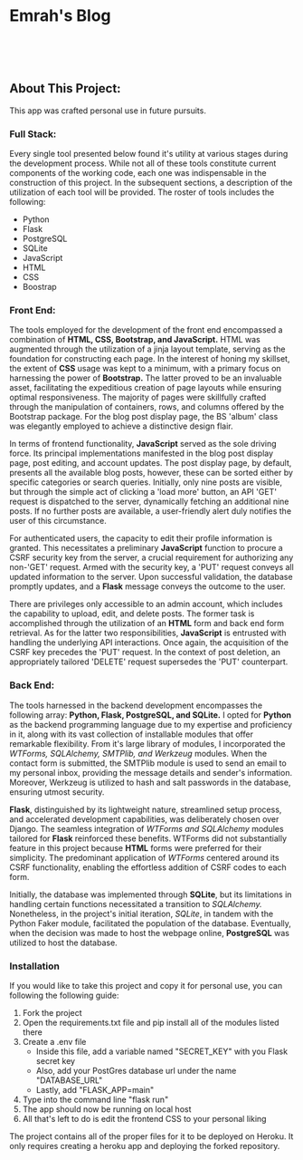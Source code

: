 # Emrah's Blog

<br/>
<br/>
<br/>

<h2><b>About This Project:</b></h2>
<p>This app was crafted personal use in future pursuits.</p>
<h3>Full Stack:</h3>
<p>
Every single tool presented below found it's utility at various stages during the development process. 
While not all of these tools constitute current components of the working code, each one was indispensable in the construction of this project. 
In the subsequent sections, a description of the utilization of each tool will be provided. 
The roster of tools includes the following:
</p>
<ul>
    <li>Python</li>
    <li>Flask</li>
    <li>PostgreSQL</li>
    <li>SQLite</li>
    <li>JavaScript</li>
    <li>HTML</li>
    <li>CSS</li>
    <li>Boostrap</li>
</ul>
<h3>Front End:</h3>
<p>
The tools employed for the development of the front end encompassed a combination of <b>HTML, CSS, Bootstrap, and JavaScript.</b>
HTML was augmented through the utilization of a jinja layout template, serving as the foundation for constructing each page. 
In the interest of honing my skillset, the extent of <b>CSS</b> usage was kept to a minimum, with a primary focus on harnessing the power of <b>Bootstrap.</b> 
The latter proved to be an invaluable asset, facilitating the expeditious creation of page layouts while ensuring optimal responsiveness. 
The majority of pages were skillfully crafted through the manipulation of containers, rows, and columns offered by the Bootstrap package. 
For the blog post display page, the BS 'album' class was elegantly employed to achieve a distinctive design flair.
</p>
<p>
In terms of frontend functionality, <b>JavaScript</b> served as the sole driving force. 
Its principal implementations manifested in the blog post display page, post editing, and account updates. 
The post display page, by default, presents all the available blog posts, however, these can be sorted either by specific categories or search queries.
Initially, only nine posts are visible, but through the simple act of clicking a 'load more' button, an API 'GET' request is dispatched to the server, dynamically fetching an additional nine posts. 
If no further posts are available, a user-friendly alert duly notifies the user of this circumstance.
</p>
<p>
For authenticated users, the capacity to edit their profile information is granted. 
This necessitates a preliminary <b>JavaScript</b> function to procure a CSRF security key from the server, a crucial requirement for authorizing any non-'GET' request. 
Armed with the security key, a 'PUT' request conveys all updated information to the server. Upon successful validation, the database promptly updates, and a <b>Flask</b> message conveys the outcome to the user.
</p>
<p>
There are privileges only accessible to an admin account, which includes the capability to upload, edit, and delete posts. 
The former task is accomplished through the utilization of an <b>HTML</b> form and back end form retrieval. 
As for the latter two responsibilities, <b>JavaScript</b> is entrusted with handling the underlying API interactions. 
Once again, the acquisition of the CSRF key precedes the 'PUT' request. 
In the context of post deletion, an appropriately tailored 'DELETE' request supersedes the 'PUT' counterpart.
</p>
<h3>Back End:</h3>
<p>
The tools harnessed in the backend development encompasses the following array: <b>Python, Flask, PostgreSQL, and SQLite.</b> 
I opted for <b>Python</b> as the backend programming language due to my expertise and proficiency in it, along with its vast collection of installable modules that offer remarkable flexibility.
From it's large library of modules, I incorporated the <i>WTForms, SQLAlchemy, SMTPlib, and Werkzeug</i> modules. 
When the contact form is submitted, the SMTPlib module is used to send an email to my personal inbox, providing the message details and sender's information.
Moreover, Werkzeug is utilized to hash and salt passwords in the database, ensuring utmost security.
</p>
<p>
<b>Flask</b>, distinguished by its lightweight nature, streamlined setup process, and accelerated development capabilities, was deliberately chosen over Django. 
The seamless integration of <i>WTForms and SQLAlchemy</i> modules tailored for <b>Flask</b> reinforced these benefits. 
WTForms did not substantially feature in this project because <b>HTML</b> forms were preferred for their simplicity. 
The predominant application of <i>WTForms</i> centered around its CSRF functionality, enabling the effortless addition of CSRF codes to each form.
</p>
<p>
Initially, the database was implemented through <b>SQLite</b>, but its limitations in handling certain functions necessitated a transition to <i>SQLAlchemy.</i> 
Nonetheless, in the project's initial iteration, <i>SQLite</i>, in tandem with the Python Faker module, facilitated the population of the database.
Eventually, when the decision was made to host the webpage online, <b>PostgreSQL</b> was utilized to host the database. 
</p>
<h3>Installation</h3>
<p>If you would like to take this project and copy it for personal use, you can following the following guide:
    <ol>
        <li>Fork the project</li>
        <li>Open the requirements.txt file and pip install all of the modules listed there</li>
        <li>Create a .env file
            <ul>
                <li>Inside this file, add a variable named "SECRET_KEY" with you Flask secret key</li>
                <li>Also, add your PostGres database url under the name "DATABASE_URL"</li>
                <li>Lastly, add "FLASK_APP=main"</li>
            </ul>
        </li>
        <li>Type into the command line "flask run"</li>
        <li>The app should now be running on local host</li>
        <li>All that's left to do is edit the frontend CSS to your personal liking</li>
    </ol>
The project contains all of the proper files for it to be deployed on Heroku. It only requires creating a heroku app and deploying the forked repository.
</p>
